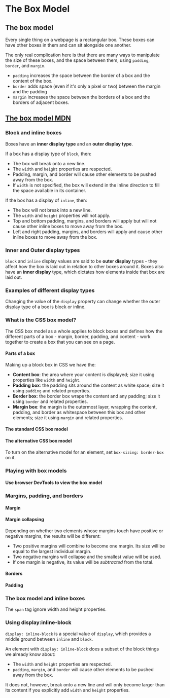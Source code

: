 # The Box Model

## The box model

Every single thing on a webpage is a rectangular box. These boxes can have other
boxes in them and can sit alongside one another.

The only real complication here is that there are many ways to manipulate the size
of these boxes, and the space between them, using `padding`, `border`, and `margin`.

- `padding` increases the space between the border of a box and the content of the
  box.
- `border` adds space (even if it's only a pixel or two) between the margin and
  the padding
- `margin` increases the space between the borders of a box and the borders of
  adjacent boxes.

## [The box model MDN](https://developer.mozilla.org/en-US/docs/Learn_web_development/Core/Styling_basics/Box_model)

### Block and inline boxes

Boxes have an **inner display type** and an **outer display type**.

If a box has a display type of `block`, then:

- The box will break onto a new line.
- The `width` and `height` properties are respected.
- Padding, margin, and border will cause other elements to be pushed away from
  the box.
- If `width` is not specified, the box will extend in the inline direction to fill
  the space available in its container.

If the box has a display of `inline`, then:

- The box will not break into a new line.
- The `width` and `height` properties will not apply.
- Top and bottom padding, margins, and borders will apply but will not cause other
  inline boxes to move away from the box.
- Left and right padding, margins, and borders will apply and cause other inline
  boxes to move away from the box.

### Inner and Outer display types

`block` and `inline` display values are said to be **outer display** types - they
affect how the box is laid out in relation to other boxes around it. Boxes also
have an **inner display** type, which dictates how elements inside that box are
laid out.

### Examples of different display types

Changing the value of the `display` property can change whether the outer display
type of a box is block or inline.

### What is the CSS box model?

The CSS box model as a whole applies to block boxes and defines how the different
parts of a box - margin, border, padding, and content - work together to create a
box that you can see on a page.

#### Parts of a box

Making up a block box in CSS we have the:

- **Content box**: the area where your content is displayed; size it using properties
  like `width` and `height`.
- **Padding box**: the padding sits around the content as white space; size it
  using `padding` and related properties.
- **Border box**: the border box wraps the content and any padding; size it using
  `border` and related properties.
- **Margin box**: the margin is the outermost layer, wrapping the content, padding,
  and border as whitespace between this box and other elements; size it using
  `margin` and related properties.

#### The standard CSS box model

#### The alternative CSS box model

To turn on the alternative model for an element, set `box-sizing: border-box` on
it.

### Playing with box models

#### Use browser DevTools to view the box model

### Margins, padding, and borders

#### Margin

#### Margin collapsing

Depending on whether two elements whose margins touch have positive or negative margins,
the results will be different:

- Two positive margins will combine to become one margin. Its size will be equal
  to the largest individual margin.
- Two negative margins will collapse and the smallest value will be used.
- If one margin is negative, its value will be _subtracted_ from the total.

#### Borders

#### Padding

### The box model and inline boxes

The `span` tag ignore width and height properties.

### Using display:inline-block

`display: inline-block` is a special value of `display`, which provides a middle
ground between `inline` and `block`.

An element with `display: inline-block` does a subset of the block things we already
know about:

- The `width` and `height` properties are respected.
- `padding`, `margin`, and `border` will cause other elements to be pushed away from
  the box.

It does not, however, break onto a new line and will only become larger than its
content if you explicitly add `width` and `height` properties.

